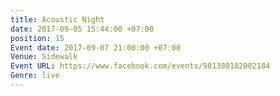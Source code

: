 ```yaml
---
title: Acoustic Night
date: 2017-09-05 15:44:00 +07:00
position: 15
Event date: 2017-09-07 21:00:00 +07:00
Venue: Sidewalk
Event URL: https://www.facebook.com/events/981380182002184
Genre: live
---
```


